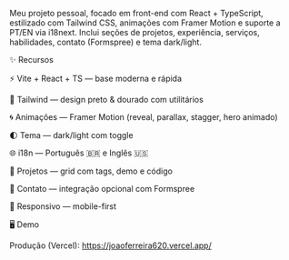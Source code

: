 Meu projeto pessoal, focado em front-end com React + TypeScript, estilizado com Tailwind CSS, animações com Framer Motion e suporte a PT/EN via i18next. Inclui seções de projetos, experiência, serviços, habilidades, contato (Formspree) e tema dark/light.

✨ Recursos

⚡️ Vite + React + TS — base moderna e rápida

🎨 Tailwind — design preto & dourado com utilitários

🌀 Animações — Framer Motion (reveal, parallax, stagger, hero animado)

🌓 Tema — dark/light com toggle

🌐 i18n — Português 🇧🇷 e Inglês 🇺🇸

🧩 Projetos — grid com tags, demo e código

📨 Contato — integração opcional com Formspree

📱 Responsivo — mobile-first

🖥️ Demo

Produção (Vercel): https://joaoferreira620.vercel.app/
